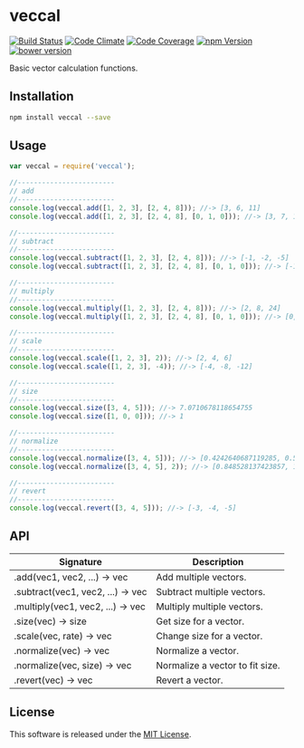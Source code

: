 veccal
==========

<!-- Badge Start -->
<a name="badges"></a>

[![Build Status][bd_travis_shield_url]][bd_travis_url]
[![Code Climate][bd_codeclimate_shield_url]][bd_codeclimate_url]
[![Code Coverage][bd_codeclimate_coverage_shield_url]][bd_codeclimate_url]
[![npm Version][bd_npm_shield_url]][bd_npm_url]
[![bower version][bd_bower_badge_url]][bd_repo_url]

[bd_repo_url]: https://github.com/okunishinishi/node-veccal
[bd_travis_url]: http://travis-ci.org/okunishinishi/node-veccal
[bd_travis_shield_url]: http://img.shields.io/travis/okunishinishi/node-veccal.svg?style=flat
[bd_license_url]: https://github.com/okunishinishi/node-veccal/blob/master/LICENSE
[bd_codeclimate_url]: http://codeclimate.com/github/okunishinishi/node-veccal
[bd_codeclimate_shield_url]: http://img.shields.io/codeclimate/github/okunishinishi/node-veccal.svg?style=flat
[bd_codeclimate_coverage_shield_url]: http://img.shields.io/codeclimate/coverage/github/okunishinishi/node-veccal.svg?style=flat
[bd_gemnasium_url]: https://gemnasium.com/okunishinishi/node-veccal
[bd_gemnasium_shield_url]: https://gemnasium.com/okunishinishi/node-veccal.svg
[bd_npm_url]: http://www.npmjs.org/package/veccal
[bd_npm_shield_url]: http://img.shields.io/npm/v/veccal.svg?style=flat
[bd_bower_badge_url]: https://img.shields.io/bower/v/veccal.svg?style=flat

<!-- Badge End -->


<!-- Description Start -->
<a name="description"></a>

Basic vector calculation functions.

<!-- Description End -->




<!-- Sections Start -->
<a name="sections"></a>

<!-- Section from "docs/readme/01.Installation.md.hbs" Start -->

<a name="section-docs-readme-01-installation-md"></a>
Installation
-----

```bash
npm install veccal --save
```
<!-- Section from "docs/readme/01.Installation.md.hbs" End -->

<!-- Section from "docs/readme/02.Usage.md.hbs" Start -->

<a name="section-docs-readme-02-usage-md"></a>
Usage
-----

```javascript
var veccal = require('veccal');

//------------------------
// add
//------------------------
console.log(veccal.add([1, 2, 3], [2, 4, 8])); //-> [3, 6, 11]
console.log(veccal.add([1, 2, 3], [2, 4, 8], [0, 1, 0])); //-> [3, 7, 11]

//------------------------
// subtract
//------------------------
console.log(veccal.subtract([1, 2, 3], [2, 4, 8])); //-> [-1, -2, -5]
console.log(veccal.subtract([1, 2, 3], [2, 4, 8], [0, 1, 0])); //-> [-1, -3, -5]

//------------------------
// multiply
//------------------------
console.log(veccal.multiply([1, 2, 3], [2, 4, 8])); //-> [2, 8, 24]
console.log(veccal.multiply([1, 2, 3], [2, 4, 8], [0, 1, 0])); //-> [0, 8, 0]

//------------------------
// scale
//------------------------
console.log(veccal.scale([1, 2, 3], 2)); //-> [2, 4, 6]
console.log(veccal.scale([1, 2, 3], -4)); //-> [-4, -8, -12]

//------------------------
// size
//------------------------
console.log(veccal.size([3, 4, 5])); //-> 7.0710678118654755
console.log(veccal.size([1, 0, 0])); //-> 1

//------------------------
// normalize
//------------------------
console.log(veccal.normalize([3, 4, 5])); //-> [0.4242640687119285, 0.565685424949238, 0.7071067811865475]
console.log(veccal.normalize([3, 4, 5], 2)); //-> [0.848528137423857, 1.131370849898476, 1.414213562373095]

//------------------------
// revert
//------------------------
console.log(veccal.revert([3, 4, 5])); //-> [-3, -4, -5]


````

<!-- Section from "docs/readme/02.Usage.md.hbs" End -->

<!-- Section from "docs/readme/03.API.md.hbs" Start -->

<a name="section-docs-readme-03-a-p-i-md"></a>
API
---

| Signature | Description |
| --------- | ----------- |
| .add(vec1, vec2, ...) -> vec | Add multiple vectors. |
| .subtract(vec1, vec2, ...) -> vec | Subtract multiple vectors. |
| .multiply(vec1, vec2, ...) -> vec | Multiply multiple vectors. |
| .size(vec) -> size | Get size for a vector. |
| .scale(vec, rate) -> vec | Change size for a vector. |
| .normalize(vec) -> vec | Normalize a vector. |
| .normalize(vec, size) -> vec | Normalize a vector to fit size. |
| .revert(vec) -> vec | Revert a vector. |

<!-- Section from "docs/readme/03.API.md.hbs" End -->


<!-- Sections Start -->


<!-- LICENSE Start -->
<a name="license"></a>

License
-------
This software is released under the [MIT License](https://github.com/okunishinishi/node-veccal/blob/master/LICENSE).

<!-- LICENSE End -->


